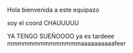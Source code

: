 Hola bienvenida a este equipazo

soy el coord
CHAUUUUU


YA TENGO SUEÑOOOO
ya es tardeee
mmmmmmmmmmmmmmaaaaaaaaaafeer
